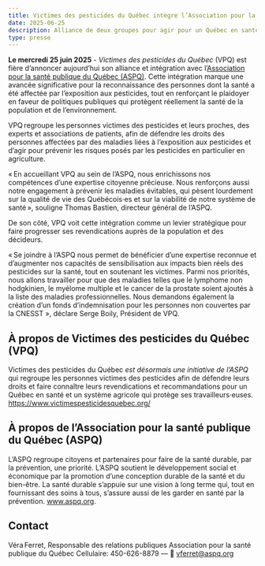 ```yaml
---
title: Victimes des pesticides du Québec intègre l’Association pour la santé publique du Québec 
date: 2025-06-25
description: Alliance de deux groupes pour agir pour un Québec en santé
type: presse
---
```

**Le mercredi 25 juin 2025** - *Victimes des pesticides du Québec* (VPQ) est fière d’annoncer aujourd’hui son alliance et intégration avec l’[Association pour la santé publique du Québec (ASPQ)](https://aspq.org/). Cette intégration marque une avancée significative pour la reconnaissance des personnes dont la santé a été affectée par l’exposition aux pesticides, tout en renforçant le plaidoyer en faveur de politiques publiques qui protègent réellement la santé de la population et de l’environnement.

VPQ regroupe les personnes victimes des pesticides et leurs proches, des experts et associations de patients, afin de défendre les droits des personnes affectées par des maladies liées à l’exposition aux pesticides et d’agir pour prévenir les risques posés par les pesticides en particulier en agriculture. 

« En accueillant VPQ au sein de l’ASPQ, nous enrichissons nos compétences d’une expertise citoyenne précieuse. Nous renforçons aussi notre engagement à prévenir les maladies évitables, qui pèsent lourdement sur la qualité de vie des Québécois·es et sur la viabilité de notre système de santé », souligne Thomas Bastien, directeur général de l’ASPQ.  

De son côté, VPQ voit cette intégration comme un levier stratégique pour faire progresser ses revendications auprès de la population et des décideurs.  

« Se joindre à l’ASPQ nous permet de bénéficier d’une expertise reconnue et d’augmenter nos capacités de sensibilisation aux impacts bien réels des pesticides sur la santé, tout en soutenant les victimes. Parmi nos priorités, nous allons travailler pour que des maladies telles que le lymphome non hodgkinien, le myélome multiple et le cancer de la prostate soient ajoutés à la liste des maladies professionnelles. Nous demandons également la création d’un fonds d’indemnisation pour les personnes non couvertes par la CNESST », déclare Serge Boily, Président de VPQ.  

## À propos de Victimes des pesticides du Québec (VPQ) 
Victimes des pesticides du Québec *est désormais une initiative de l’ASPQ* qui regroupe les personnes victimes des pesticides afin de défendre leurs droits et faire connaître leurs revendications et recommandations pour un Québec en santé et un système agricole qui protège ses travailleurs·euses. https://www.victimespesticidesquebec.org/ 

## À propos de l’Association pour la santé publique du Québec (ASPQ)  

L’ASPQ regroupe citoyens et partenaires pour faire de la santé durable, par la prévention, une priorité. L’ASPQ soutient le développement social et économique par la promotion d’une conception durable de la santé et du bien-être. La santé durable s’appuie sur une vision à long terme qui, tout en fournissant des soins à tous, s’assure aussi de les garder en santé par la prévention. www.aspq.org.  

## Contact 

Véra Ferret, Responsable des relations publiques 
Association pour la santé publique du Québec
Cellulaire: 450-626-8879 — 📧 vferret@aspq.org
